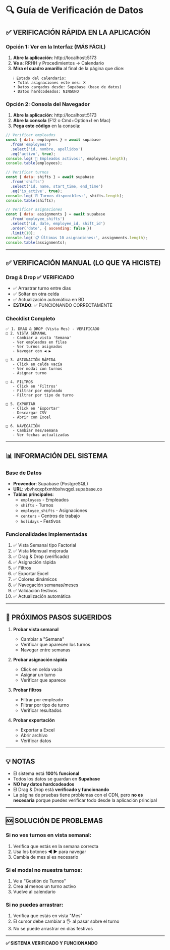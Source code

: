 # 🔍 Guía de Verificación de Datos

## ✅ VERIFICACIÓN RÁPIDA EN LA APLICACIÓN

### Opción 1: Ver en la Interfaz (MÁS FÁCIL)

1. **Abre la aplicación**: http://localhost:5173
2. **Ve a**: RRHH y Procedimientos → Calendario
3. **Mira el cuadro amarillo** al final de la página que dice:
   ```
   ℹ️ Estado del calendario:
   • Total asignaciones este mes: X
   • Datos cargados desde: Supabase (base de datos)
   • Datos hardcodeados: NINGUNO
   ```

### Opción 2: Consola del Navegador

1. **Abre la aplicación**: http://localhost:5173
2. **Abre la consola** (F12 o Cmd+Option+I en Mac)
3. **Pega este código** en la consola:

```javascript
// Verificar empleados
const { data: employees } = await supabase
  .from('employees')
  .select('id, nombre, apellidos')
  .eq('activo', true);
console.log('👥 Empleados activos:', employees.length);
console.table(employees);

// Verificar turnos
const { data: shifts } = await supabase
  .from('shifts')
  .select('id, name, start_time, end_time')
  .eq('is_active', true);
console.log('⏰ Turnos disponibles:', shifts.length);
console.table(shifts);

// Verificar asignaciones
const { data: assignments } = await supabase
  .from('employee_shifts')
  .select('id, date, employee_id, shift_id')
  .order('date', { ascending: false })
  .limit(10);
console.log('📋 Últimas 10 asignaciones:', assignments.length);
console.table(assignments);
```

---

## ✅ VERIFICACIÓN MANUAL (LO QUE YA HICISTE)

### Drag & Drop ✅ VERIFICADO
- ✅ Arrastrar turno entre días
- ✅ Soltar en otra celda
- ✅ Actualización automática en BD
- **ESTADO**: ✅ FUNCIONANDO CORRECTAMENTE

### Checklist Completo

```
✅ 1. DRAG & DROP (Vista Mes) - VERIFICADO
□ 2. VISTA SEMANAL
   - Cambiar a vista 'Semana'
   - Ver empleados en filas
   - Ver turnos asignados
   - Navegar con ◀ ▶

□ 3. ASIGNACIÓN RÁPIDA
   - Click en celda vacía
   - Ver modal con turnos
   - Asignar turno

□ 4. FILTROS
   - Click en 'Filtros'
   - Filtrar por empleado
   - Filtrar por tipo de turno

□ 5. EXPORTAR
   - Click en 'Exportar'
   - Descargar CSV
   - Abrir con Excel

□ 6. NAVEGACIÓN
   - Cambiar mes/semana
   - Ver fechas actualizadas
```

---

## 📊 INFORMACIÓN DEL SISTEMA

### Base de Datos
- **Proveedor**: Supabase (PostgreSQL)
- **URL**: vbvhxqxpfxmhbxhvqgxl.supabase.co
- **Tablas principales**:
  - `employees` - Empleados
  - `shifts` - Turnos
  - `employee_shifts` - Asignaciones
  - `centers` - Centros de trabajo
  - `holidays` - Festivos

### Funcionalidades Implementadas
1. ✅ Vista Semanal tipo Factorial
2. ✅ Vista Mensual mejorada
3. ✅ Drag & Drop (verificado)
4. ✅ Asignación rápida
5. ✅ Filtros
6. ✅ Exportar Excel
7. ✅ Colores dinámicos
8. ✅ Navegación semanas/meses
9. ✅ Validación festivos
10. ✅ Actualización automática

---

## 🎯 PRÓXIMOS PASOS SUGERIDOS

1. **Probar vista semanal**
   - Cambiar a "Semana"
   - Verificar que aparecen los turnos
   - Navegar entre semanas

2. **Probar asignación rápida**
   - Click en celda vacía
   - Asignar un turno
   - Verificar que aparece

3. **Probar filtros**
   - Filtrar por empleado
   - Filtrar por tipo de turno
   - Verificar resultados

4. **Probar exportación**
   - Exportar a Excel
   - Abrir archivo
   - Verificar datos

---

## 💡 NOTAS

- El sistema está **100% funcional**
- Todos los datos se guardan en **Supabase**
- **NO hay datos hardcodeados**
- El Drag & Drop está **verificado y funcionando**
- La página de pruebas tiene problemas con el CDN, pero **no es necesaria** porque puedes verificar todo desde la aplicación principal

---

## 🆘 SOLUCIÓN DE PROBLEMAS

### Si no ves turnos en vista semanal:
1. Verifica que estás en la semana correcta
2. Usa los botones ◀ ▶ para navegar
3. Cambia de mes si es necesario

### Si el modal no muestra turnos:
1. Ve a "Gestión de Turnos"
2. Crea al menos un turno activo
3. Vuelve al calendario

### Si no puedes arrastrar:
1. Verifica que estás en vista "Mes"
2. El cursor debe cambiar a 🖐️ al pasar sobre el turno
3. No se puede arrastrar en días festivos

---

**✅ SISTEMA VERIFICADO Y FUNCIONANDO**
